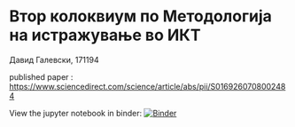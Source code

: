 # Втор колоквиум по Методологија на истражување во ИКТ
Давид Галевски, 171194

published paper : https://www.sciencedirect.com/science/article/abs/pii/S0169260708002484

View the jupyter notebook in binder: [![Binder](https://mybinder.org/badge_logo.svg)](https://mybinder.org/v2/gh/becutandavid/ikt_kolokvium2/HEAD)
